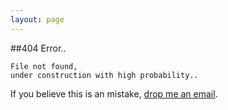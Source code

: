 ```yaml
---
layout: page
---
```

##404 Error..

	File not found,
	under construction with high probability..
	
If you believe this is an mistake, <a href="mailto:twelvemoon@gmail.com">drop me an email</a>.